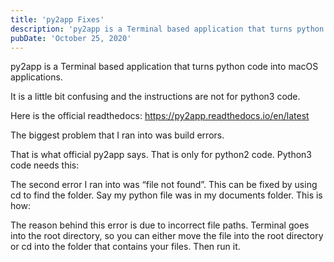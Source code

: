 ```yaml
---
title: 'py2app Fixes'
description: 'py2app is a Terminal based application that turns python code into macOS applications.It is a little bit confusing and the instructions are not for python3 code.'
pubDate: 'October 25, 2020'
---
```


py2app is a Terminal based application that turns python code into macOS applications.

It is a little bit confusing and the instructions are not for python3 code.

Here is the official readthedocs: https://py2app.readthedocs.io/en/latest

The biggest problem that I ran into was build errors.

That is what official py2app says. That is only for python2 code. Python3 code needs this:

The second error I ran into was “file not found”. This can be fixed by using cd to find the folder. Say my python file was in my documents folder. This is how:

The reason behind this error is due to incorrect file paths. Terminal goes into the root directory, so you can either move the file into the root directory or cd into the folder that contains your files. Then run it.